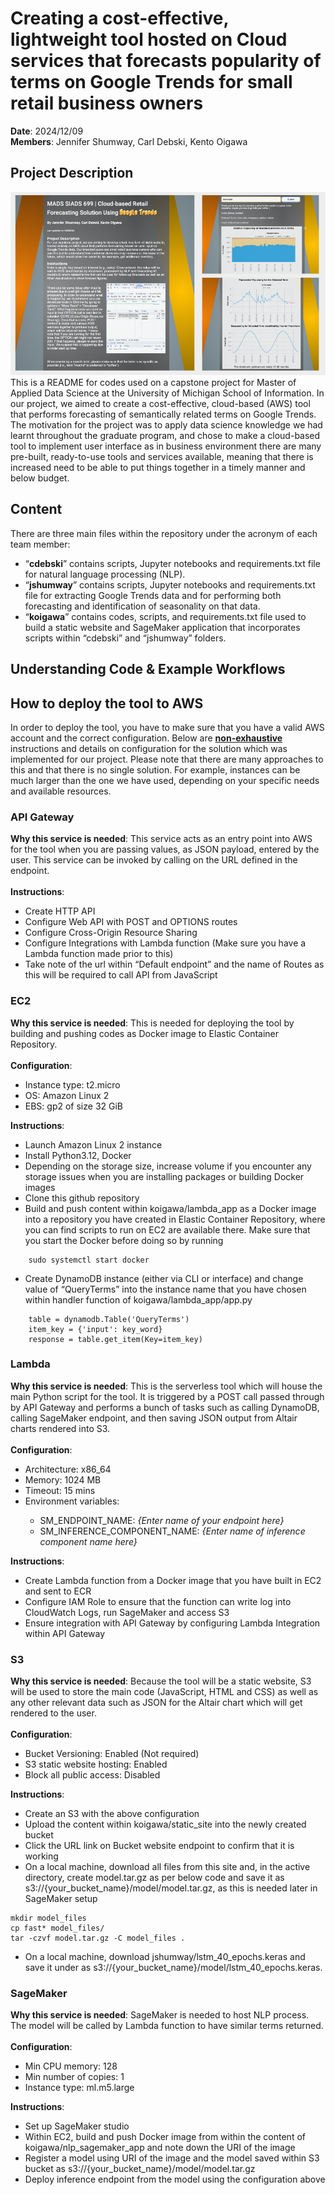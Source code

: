 # Creating a cost-effective, lightweight tool hosted on Cloud services that forecasts popularity of terms on Google Trends for small retail business owners

<b>Date</b>: 2024/12/09<br>
<b>Members</b>: Jennifer Shumway, Carl Debski, Kento Oigawa


## Project Description
![screenshot](tool_screenshot.png)
<br>This is a README for codes used on a capstone project for Master of Applied Data Science at the University of Michigan School of Information. In our project, we aimed to create a cost-effective, cloud-based (AWS) tool that performs forecasting of semantically related terms on Google Trends. The motivation for the project was to apply data science knowledge we had learnt throughout the graduate program, and chose to make a cloud-based tool to implement user interface as in business environment there are many pre-built, ready-to-use tools and services available, meaning that there is increased need to be able to put things together in a timely manner and below budget.

## Content
There are three main files within the repository under the acronym of each team member: 
<ul>
<li>“<b>cdebski</b>” contains scripts, Jupyter notebooks and requirements.txt file for natural language processing (NLP).</li>
<li>“<b>jshumway</b>” contains scripts, Jupyter notebooks and requirements.txt file for extracting Google Trends data and for performing both forecasting and identification of seasonality on that data.</li>
<li>“<b>koigawa</b>” contains codes, scripts,  and requirements.txt file used to build a static website and SageMaker application that incorporates scripts within “cdebski” and “jshumway” folders.</li>
</ul>

## Understanding Code & Example Workflows

## How to deploy the tool to AWS
In order to deploy the tool, you have to make sure that you have a valid AWS account and the correct configuration. Below are <b><ins>non-exhaustive</ins></b> instructions and details on configuration for the solution which was implemented for our project. Please note that there are many approaches to this and that there is no single solution. For example, instances can be much larger than the one we have used, depending on your specific needs and available resources.

### API Gateway 
<b>Why this service is needed</b>: This service acts as an entry point into AWS for the tool when you are passing values, as JSON payload, entered by the user. This service can be invoked by calling on the URL defined in the endpoint.<br><br>
<b>Instructions</b>: 
<ul>
<li>Create HTTP API</li>
<li>Configure Web API with POST and OPTIONS routes</li>
<li>Configure Cross-Origin Resource Sharing</li>
<li>Configure Integrations with Lambda function (Make sure you have a Lambda function made prior to this)</li>
<li>Take note of the url within “Default endpoint” and the name of Routes as this will be required to call API from JavaScript</li>
</ul>

### EC2 
<b>Why this service is needed</b>: This is needed for deploying the tool by building and pushing codes as Docker image to Elastic Container Repository.<br><br>
<b>Configuration</b>:
<ul>
<li>Instance type: t2.micro</li>
<li>OS: Amazon Linux 2</li>
<li>EBS: gp2 of size 32 GiB</li>
</ul>
<b>Instructions</b>:
<ul>
<li>Launch Amazon Linux 2 instance</li>
<li>Install Python3.12, Docker</li>
<li>Depending on the storage size, increase volume if you encounter any storage issues when you are installing packages or building Docker images</li>
<li>Clone this github repository</li>
<li>Build and push content within koigawa/lambda_app as a Docker image into a repository you have created in Elastic Container Repository, where you can find scripts to run on EC2 are available there. Make sure that you start the Docker before doing so by running</li>
</ul>

        sudo systemctl start docker

<ul>
<li>Create DynamoDB instance (either via CLI or interface) and change value of “QueryTerms” into the instance name that you have chosen within handler function of koigawa/lambda_app/app.py</li>
</ul>

        table = dynamodb.Table('QueryTerms')
        item_key = {'input': key_word}
        response = table.get_item(Key=item_key)

### Lambda
<b>Why this service is needed</b>: This is the serverless tool which will house the main Python script for the tool. It is triggered by a POST call passed through by API Gateway and performs a bunch of tasks such as calling DynamoDB, calling SageMaker endpoint, and then saving JSON output from Altair charts rendered into S3.<br><br>
<b>Configuration</b>:
<ul>
<li>Architecture: x86_64</li>
<li>Memory: 1024 MB</li>
<li>Timeout: 15 mins</li>
<li>Environment variables:</li>
<ul>
<li>SM_ENDPOINT_NAME: <i>{Enter name of your endpoint here}</i></li>
<li>SM_INFERENCE_COMPONENT_NAME: <i>{Enter name of inference component name here}</i></li>
</ul>
</ul>
<b>Instructions</b>:
<ul>
<li>Create Lambda function from a Docker image that you have built in EC2 and sent to ECR</li>
<li>Configure IAM Role to ensure that the function can write log into CloudWatch Logs, run SageMaker and access S3</li>
<li>Ensure integration with API Gateway by configuring Lambda Integration within API Gateway</li>
</ul>

### S3 
<b>Why this service is needed</b>: Because the tool will be a static website, S3 will be used to store the main code (JavaScript, HTML and CSS) as well as any other relevant data such as JSON for the Altair chart which will get rendered to the user.<br><br>
<b>Configuration</b>:
<ul>
<li>Bucket Versioning: Enabled (Not required)</li>
<li>S3 static website hosting: Enabled</li>
<li>Block all public access: Disabled</li>
</ul>
<b>Instructions</b>:
<ul>
<li>Create an S3 with the above configuration</li> 
<li>Upload the content within koigawa/static_site into the newly created bucket</li>
<li>Click the URL link on Bucket website endpoint to confirm that it is working</li>
<li>On a local machine, download all files from this site and, in the active directory, create model.tar.gz as per below code and save it as s3://{your_bucket_name}/model/model.tar.gz, as this is needed later in SageMaker setup</li>
</ul>

```
mkdir model_files
cp fast* model_files/
tar -czvf model.tar.gz -C model_files .
```

<ul>
<li>On a local machine, download jshumway/lstm_40_epochs.keras and save it under as s3://{your_bucket_name}/model/lstm_40_epochs.keras.</li>
</ul>

### SageMaker
<b>Why this service is needed</b>: SageMaker is needed to host NLP process. The model will be called by Lambda function to have similar terms returned.<br><br>
<b>Configuration</b>:
<ul>
<li>Min CPU memory: 128</li>
<li>Min number of copies: 1</li>
<li>Instance type: ml.m5.large</li>
</ul>
<b>Instructions</b>:
<ul>
<li>Set up SageMaker studio</li>
<li>Within EC2, build and push Docker image from within the content of koigawa/nlp_sagemaker_app and note down the URI of the image</li>
<li>Register a model using URI of the image and the model saved within S3 bucket as s3://{your_bucket_name}/model/model.tar.gz</li>
<li>Deploy inference endpoint from the model using the configuration above</li>
</ul>

